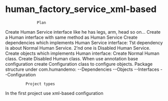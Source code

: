 # human_factory_service_xml-based
                  Plan
Create Human Service interface like he has legs, arm, head so on…
Create a Human interface with same method as Human Service
Create dependencies which implements Human Service interface:
1’st dependency is about Normal Human Service.
2’nd one is Disabled Human Service. 
Create objects which implements Human interface:
Create Normal Human class.
Create Disabled Human class.
When use annotation base configuration create Configuration class to configure objects.
Package structure under com.humandemo:
--Dependencies
--Objects
--Interfaces
--Configuration

             Project types
In the first project use xml-based configuration
